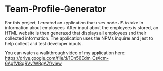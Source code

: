 # Team-Profile-Generator

For this project, I created an application that uses node JS to take in information about employees. After input about the employees is stored, an HTML website is then generated that displays all employees and their collected information. The application uses the NPMs inquirer and jest to help collect and test developer inputs. 

You can watch a walkthrough video of my application here:
https://drive.google.com/file/d/1Dn56Edm_CsXcm-6AgfVl8qRVvfWRgA7f/view